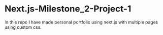 # Next.js-Milestone_2-Project-1
In this repo I have made personal portfolio using next.js with multiple pages using custom css.
